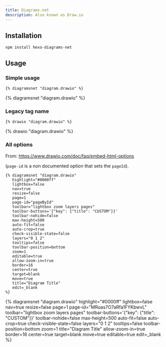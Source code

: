 ```yaml
---
title: Diagrams.net
description: Also known as Draw.io
---
```


## Installation

```
npm install hexo-diagrams-net
```

## Usage

### Simple usage
```
{% diagramsnet "diagram.drawio" %}
```

{% diagramsnet "diagram.drawio" %}

### Legacy tag name
```
{% drawio "diagram.drawio" %}
```

{% drawio "diagram.drawio" %}

### All options

From: https://www.drawio.com/doc/faq/embed-html-options

(`page-id` is a non documented option that sets the `pageId`).

```
{% diagramsnet "diagram.drawio" 
   highlight="#0000ff"
   lightbox=false
   nav=true
   resize=false
   page=1
   page-id="pageById"
   toolbar="lightbox zoom layers pages" 
   toolbar-buttons='{"key": {"title": "CUSTOM"}}'
   toolbar-nohide=false
   max-height=500
   auto-fit=false
   auto-crop=true
   check-visible-state=false
   layers="0 1 2"
   tooltips=false
   toolbar-position=bottom
   zoom=1
   editable=true
   allow-zoom-in=true
   border=16
   center=true
   target=blank
   move=true
   title="Diagram Title"
   edit=_blank
%}
```

{% diagramsnet "diagram.drawio" 
   highlight="#0000ff"
   lightbox=false
   nav=true
   resize=false
   page=1
   page-id="MRuas7O7aRfa1FYKbwvL"
   toolbar="lightbox zoom layers pages" 
   toolbar-buttons='{"key": {"title": "CUSTOM"}}'
   toolbar-nohide=false
   max-height=500
   auto-fit=false
   auto-crop=true
   check-visible-state=false
   layers="0 1 2"
   tooltips=false
   toolbar-position=bottom
   zoom=1
   title="Diagram Title"
   allow-zoom-in=true
   border=16
   center=true
   target=blank
   move=true
   editable=true
   edit=_blank
%}
